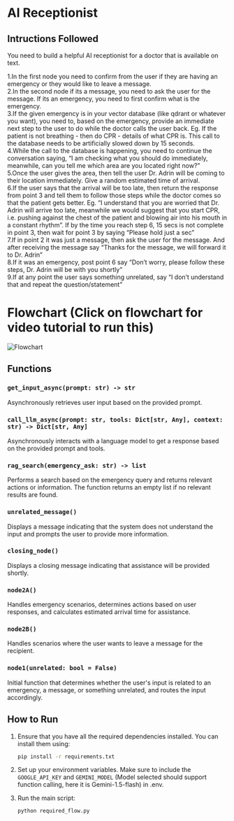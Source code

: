 
# AI Receptionist

## Intructions Followed
You need to build a helpful AI receptionist for a doctor that is available on text.

1.In the first node you need to confirm from the user if they are having an emergency or they would like to leave a message.<br>
2.In the second node if its a message, you need to ask the user for the message. If its an emergency, you need to first confirm what is the emergency.<br>
3.If the given emergency is in your vector database (like qdrant or whatever you want), you need to, based on the emergency, provide an immediate next step to the user to do while the doctor calls the user back. Eg. If the patient is not breathing - then do CPR - details of what CPR is. This call to the database needs to be artificially slowed down by 15 seconds.<br>
4.While the call to the database is happening, you need to continue the conversation saying, “I am checking what you should do immediately, meanwhile, can you tell me which area are you located right now?”<br>
5.Once the user gives the area, then tell the user Dr. Adrin will be coming to their location immediately. Give a random estimated time of arrival.<br>
6.If the user says that the arrival will be too late, then return the response from point 3 and tell them to follow those steps while the doctor comes so that the patient gets better. Eg. “I understand that you are worried that Dr. Adrin will arrive too late, meanwhile we would suggest that you start CPR, i.e. pushing against the chest of the patient and blowing air into his mouth in a constant rhythm”. If by the time you reach step 6, 15 secs is not complete in point 3, then wait for point 3 by saying “Please hold just a sec”<br>
7.If in point 2 it was just a message, then ask the user for the message. And after receiving the message say “Thanks for the message, we will forward it to Dr. Adrin”<br>
8.If it was an emergency, post point 6 say “Don’t worry, please follow these steps, Dr. Adrin will be with you shortly”<br>
9.If at any point the user says something unrelated, say “I don’t understand that and repeat the question/statement”<br>

# Flowchart (Click on flowchart for video tutorial to run this)
![[Flowchart](ai_reception.png)](https://youtu.be/tvj0_dJ5I2E)


## Functions

### `get_input_async(prompt: str) -> str`

Asynchronously retrieves user input based on the provided prompt.

### `call_llm_async(prompt: str, tools: Dict[str, Any], context: str) -> Dict[str, Any]`

Asynchronously interacts with a language model to get a response based on the provided prompt and tools.

### `rag_search(emergency_ask: str) -> list`

Performs a search based on the emergency query and returns relevant actions or information. The function returns an empty list if no relevant results are found.

### `unrelated_message()`

Displays a message indicating that the system does not understand the input and prompts the user to provide more information.

### `closing_node()`

Displays a closing message indicating that assistance will be provided shortly.

### `node2A()`

Handles emergency scenarios, determines actions based on user responses, and calculates estimated arrival time for assistance.

### `node2B()`

Handles scenarios where the user wants to leave a message for the recipient.

### `node1(unrelated: bool = False)`

Initial function that determines whether the user's input is related to an emergency, a message, or something unrelated, and routes the input accordingly.


## How to Run

1. Ensure that you have all the required dependencies installed. You can install them using:

    ```bash
    pip install -r requirements.txt
    ```

2. Set up your environment variables. Make sure to include the `GOOGLE_API_KEY` and `GEMINI_MODEL` (Model selected should support function calling, here it is Gemini-1.5-flash) in .env.

3. Run the main script:

    ```bash
    python required_flow.py
    ```

